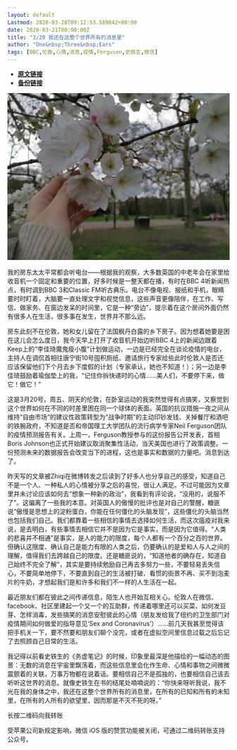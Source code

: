 ```yaml
---
layout: default
Lastmod: 2020-03-28T09:12:53.589842+00:00
date: 2020-03-21T00:00:00Z
title: "3/20 我还在这整个世界所有的消息里"
author: "One&nbsp;Three&nbsp;Ears"
tags: [BBC,伦敦,心情,消息,疫情,Ferguson,史铁生,微信]
---
```


* [**原文链接**](https://mp.weixin.qq.com/s/bh7Z3o15eJTt76BxRdcGyg)
* [**备份链接**](http://archive.ph/uJFmf)


![](/images/post/d177ecbe48ca189b117aa30ec4f3640c.jpg)  

我的房东太太平常都会听电台——根据我的观察，大多数英国的中老年会在家里给收音机一个固定和重要的位置，好多时候是一整天都在播，有时在BBC 4听新闻热点，有时调到BBC 3和Classic FM听古典乐。电台不像电视、报纸和手机，眼睛要时时盯着，大脑要一直处理文字和视觉信息，这些声音更像陪伴，在工作、写信、做家务、在窗边发呆的时间里，它是一种“旁边”，提示着在这个房间外面仍然有很多人在生活，很多事在发生，世界并不那么远。  

房东此刻不在伦敦，她和女儿留在了法国枫丹白露的乡下房子。因为想着她要是困在这儿会怎么度日，我今天早上打开了收音机开始边听BBC 4上的新闻边跟着Keep上的“李佳琦魔鬼瘦小腹”计划做运动，一边是已经完全在谈论疫情的电台，主持人在调侃首相往唐宁街10号囤积厕纸、邀请旅行专家给些此时伦敦人是否还应该保留他们下个月去乡下度假的计划（专家承认，她也不知道！）；另一边是李佳琦鼓励着瑜伽垫上的我，“记住你拆快递时的心情……美人们，不要停下来，做它！做它！” 

这是3月20号，周五、阴天的伦敦，在卧室运动的我突然觉得有点搞笑，又察觉到这个世界如何在不同的时差里困在同一个球体的表面。英国的抗议措施一夜之间从维持“自由市场”的建议性政策转型为“战争时期”的主动印钞发钱、关掉餐厅和酒吧的铁腕政府，不知道是否和帝国理工大学团队的流行病学专家Neil Ferguson团队的疫情预测报告有关。上周一，Ferguson教授参与的这份报告公开发表，首相Boris Johnson也正式开始建议取消聚集性活动，当天美国也进行了政策调整。一份预测未来的数据报告会改变当下的进程，这也是事实和数据的力量吧。消息到达了。

昨天写的文章被Zhiqi在微博转发之后读到了好多人也分享自己的感受，知道自己不是一个人、一种私人的心情被分享之后的喜悦，很让人满足。不过可能因为文章里并未讨论应该如何去“想象一种新的政治”，我看到有评论说，“没用的，说服不了”。这偏离了一些我的本意。对英国人的傲慢的批评也是对自己的警醒，糖匪说“傲慢是思想上的淀粉蛋白，你能在任何僵化的头脑发现”，这些僵化的头脑当然也包括我们自己。我们都靠着一些相信的事情去选择如何生活，而这次瘟疫对我来说，是去明白，有些事情去相信它并不是因为它是事实，而是因为它值得。“人类的悲喜并不相通”是事实，是人的能力的限度，每个人都有一个百分之百的世界。但确认这限度、确认自己是能力有限的人类之后，仍要确认的是爱和人与人之间的理解，值得我们去跨越自己的限度。还是糖匪说的，“知道他者的确存在，知道自己始终不完全了解”，其实是要持续勉励自己再去多努力一些，不要轻易丢失信心，不要简单地停下，不要直到自己的生活被打破、看惯的街景不再、买不到泡麦片的牛奶，才想起我们是和许多和我们不一样的人生活在一起。

最近朋友们都在彼此之间传递信息，陌生人也开始互相关心。伦敦人在微信、facebook、社区里建起一个又一个的互助群，传递着哪里还可以买菜、如何发豆芽、怎样消毒，发些搞笑的消息安慰彼此的心情（朋友发给我了纽约的卫生部门对疫情期间如何做爱的指导意见‘Sex and Coronavirus’）……前几天我甚至觉得该把手机关一下，要不然要和朋友们聊个没完，或者在虚拟空间里信息过载之后忘记了去照顾自己日常的生活。

我记得以前看史铁生的《务虚笔记》的时候，印象里最深是他描绘的一幅动态的图景：无数的消息在宇宙里飘荡着，而这些信息里会化作生命、心情和事物之间微微震颤着的关联，万事万物都在说着话。要相信自己不是孤独的，也要相信自己该去听听这世界的消息。就像史铁生在书的结尾处喃喃说的：“你快来呀听我说，我不光在我的身体之中，我还在这整个世界所有的消息里，在所有的已知和所有的未知里，在所有的人所有的欲望里，因而那是不灭不死的呀。” 

长按二维码向我转账

受苹果公司新规定影响，微信 iOS 版的赞赏功能被关闭，可通过二维码转账支持公众号。

